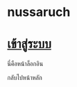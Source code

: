 # nussaruch
<!DOCTYPE html>
<html lang="en">
<head>
    <meta charset="UTF-8">
    <meta name="viewport" content="width=device-width, initial-scale=1.0">
    <title>Login Page</title>
</head>
<body>
    <h1><a href="งานจารโบ๋/login.html">เข้าสู่ระบบ</a></h1>
    <p>นี่คือหน้าล็อกอิน</p>
    <p>กลับไปหน้าหลัก</a></p>
</body>
</html>
